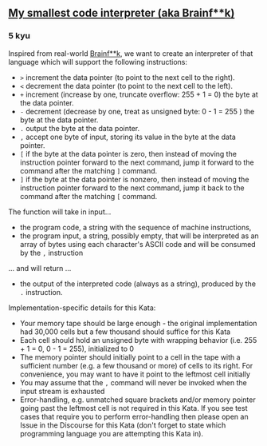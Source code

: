 <h2><a href=https://www.codewars.com/kata/526156943dfe7ce06200063e/train/javascript target="_blank">My smallest code interpreter (aka Brainf**k)</a></h2><h3>5 kyu</h3><p>Inspired from real-world <a href="http://en.wikipedia.org/wiki/Brainfuck" data-turbolinks="false" target="_blank">Brainf**k</a>, we want to create an interpreter of that language which will support the following instructions:</p><ul><li><code>&gt;</code> increment the data pointer (to point to the next cell to the right).</li><li><code>&lt;</code> decrement the data pointer (to point to the next cell to the left).</li><li><code>+</code> increment (increase by one, truncate overflow: 255 + 1 = 0) the byte at the data pointer.</li><li><code>-</code> decrement (decrease by one, treat as unsigned byte: 0 - 1 = 255 ) the byte at the data pointer.</li><li><code>.</code> output the byte at the data pointer.</li><li><code>,</code> accept one byte of input, storing its value in the byte at the data pointer.</li><li><code>[</code> if the byte at the data pointer is zero, then instead of moving the instruction pointer forward to the next command, jump it forward to the command after the matching <code>]</code> command.</li><li><code>]</code> if the byte at the data pointer is nonzero, then instead of moving the instruction pointer forward to the next command, jump it back to the command after the matching <code>[</code> command.</li></ul><p>The function will take in input...</p><ul><li>the program code, a string with the sequence of machine instructions,</li><li>the program input, a string, possibly empty, that will be interpreted as an array of bytes using each character's ASCII code and will be consumed by the <code>,</code> instruction</li></ul><p>... and will return ...</p><ul><li>the output of the interpreted code (always as a string), produced by the <code>.</code> instruction.</li></ul><p>Implementation-specific details for this Kata:</p><ul><li>Your memory tape should be large enough - the original implementation had 30,000 cells but a few thousand should suffice for this Kata</li><li>Each cell should hold an unsigned byte with wrapping behavior (i.e. 255 + 1 = 0, 0 - 1 = 255), initialized to 0</li><li>The memory pointer should initially point to a cell in the tape with a sufficient number (e.g. a few thousand or more) of cells to its right. For convenience, you may want to have it point to the leftmost cell initially</li><li>You may assume that the <code>,</code> command will never be invoked when the input stream is exhausted</li><li>Error-handling, e.g. unmatched square brackets and/or memory pointer going past the leftmost cell is not required in this Kata. If you see test cases that require you to perform error-handling then please open an Issue in the Discourse for this Kata (don't forget to state which programming language you are attempting this Kata in).</li></ul>